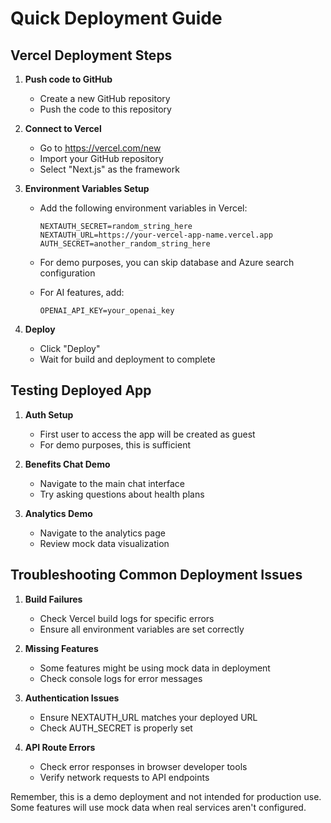 # Quick Deployment Guide

## Vercel Deployment Steps

1. **Push code to GitHub**
   - Create a new GitHub repository
   - Push the code to this repository

2. **Connect to Vercel**
   - Go to https://vercel.com/new
   - Import your GitHub repository
   - Select "Next.js" as the framework

3. **Environment Variables Setup**
   - Add the following environment variables in Vercel:

     ```
     NEXTAUTH_SECRET=random_string_here
     NEXTAUTH_URL=https://your-vercel-app-name.vercel.app
     AUTH_SECRET=another_random_string_here
     ```

   - For demo purposes, you can skip database and Azure search configuration
   - For AI features, add:
     ```
     OPENAI_API_KEY=your_openai_key
     ```

4. **Deploy**
   - Click "Deploy"
   - Wait for build and deployment to complete

## Testing Deployed App

1. **Auth Setup**
   - First user to access the app will be created as guest
   - For demo purposes, this is sufficient

2. **Benefits Chat Demo**
   - Navigate to the main chat interface
   - Try asking questions about health plans

3. **Analytics Demo**
   - Navigate to the analytics page
   - Review mock data visualization

## Troubleshooting Common Deployment Issues

1. **Build Failures**
   - Check Vercel build logs for specific errors
   - Ensure all environment variables are set correctly

2. **Missing Features**
   - Some features might be using mock data in deployment
   - Check console logs for error messages

3. **Authentication Issues**
   - Ensure NEXTAUTH_URL matches your deployed URL
   - Check AUTH_SECRET is properly set

4. **API Route Errors**
   - Check error responses in browser developer tools
   - Verify network requests to API endpoints

Remember, this is a demo deployment and not intended for production use. Some features will use mock data when real services aren't configured.
